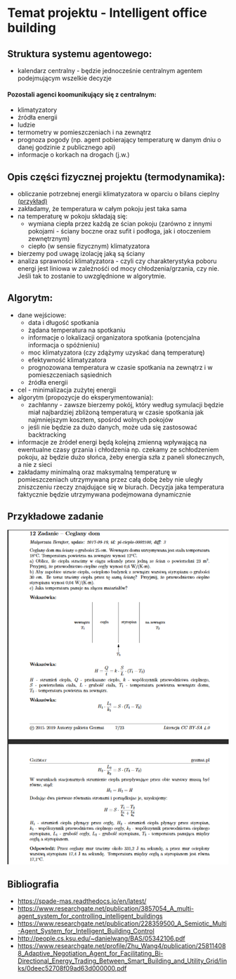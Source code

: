 # Temat projektu - Intelligent office building

## Struktura systemu agentowego:
  - kalendarz centralny - będzie jednocześnie centralnym agentem podejmującym wszelkie decyzje
  #### Pozostali agenci koomunikujący się z centralnym:
  - klimatyzatory
  - źródła energii
  - ludzie
  - termometry w pomieszczeniach i na zewnątrz
  - prognoza pogody (np. agent pobierający temperaturę w danym dniu o danej godzinie z publicznego api)
  - informacje o korkach na drogach (j.w.)
## Opis części fizycznej projektu (termodynamika):
  - obliczanie potrzebnej energii klimatyzatora w oparciu o bilans cieplny [(przykład)](#przykładowe-zadanie)    
  - zakładamy, że temperatura w całym pokoju jest taka sama
  - na temperaturę w pokoju składają się:
      + wymiana ciepła przez każdą ze ścian pokoju (zarówno z innymi pokojami - ściany boczne oraz sufit i podłoga, jak i otoczeniem zewnętrznym)
      + ciepło (w sensie fizycznym) klimatyzatora
  - bierzemy pod uwagę izolację jaką są ściany
  - analiza sprawności klimatyzatora - czyli czy charakterystyka poboru energi jest liniowa w zależnośći od mocy chłodzenia/grzania, czy nie. Jeśli tak to zostanie to uwzględnione w algorytmie.
## Algorytm:
  - dane wejściowe:
      + data i długość spotkania
      + żądana temperatura na spotkaniu
      + informacje o lokalizacji organizatora spotkania (potencjalna informacja o spóźnieniu)
      + moc klimatyzatora (czy zdążymy uzyskać daną temperaturę)
      + efektywność klimatyzatora
      + prognozowana temperatura w czasie spotkania na zewnątrz i w pomieszczeniach sąsiednich
      + źródła energii
  - cel - minimalizacja zużytej energii
  - algorytm (propozycje do eksperymentowania):
    + zachłanny - zawsze bierzemy pokój, który według symulacji będzie miał najbardziej zbliżoną temperaturą w czasie spotkania jak najmniejszym kosztem, spośród wolnych pokojów
    + jeśli nie będzie za dużo danych, może uda się zastosować backtracking
  - informacje ze źródeł energi będą kolejną zmienną wpływającą na ewentualne czasy grzania i chłodzenia np. czekamy ze schłodzeniem pokoju, aż będzie dużo słońca, żeby energia szła z paneli słonecznych, a nie z sieci
  - zakładamy minimalną oraz maksymalną temperaturę w pomieszczeniach utrzymywaną przez całą dobę żeby nie uległy zniszczeniu rzeczy znajdujące się w biurach. Decyzja jaka temperatura faktycznie będzie utrzymywana podejmowana dynamicznie

## Przykładowe zadanie
![1](zadanie_termo.png)

## Bibliografia
  - https://spade-mas.readthedocs.io/en/latest/
  - https://www.researchgate.net/publication/3857054_A_multi-agent_system_for_controlling_intelligent_buildings
  - https://www.researchgate.net/publication/228359500_A_Semiotic_Multi-Agent_System_for_Intelligent_Building_Control
  - http://people.cs.ksu.edu/~danielwang/BAS/05342106.pdf
  - https://www.researchgate.net/profile/Zhu_Wang4/publication/258114088_Adaptive_Negotiation_Agent_for_Facilitating_Bi-Directional_Energy_Trading_Between_Smart_Building_and_Utility_Grid/links/0deec52708f09ad63d000000.pdf
